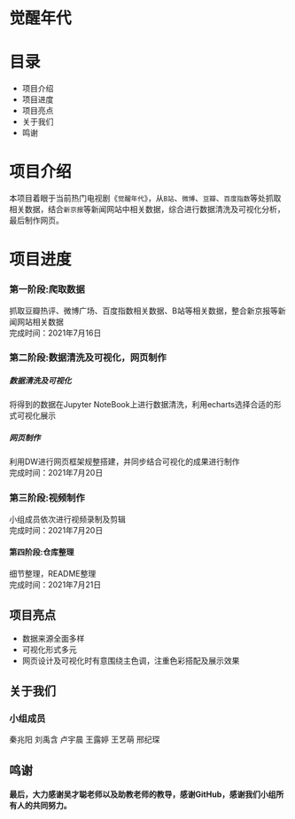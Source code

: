 # 觉醒年代
# 目录

* 项目介绍
* 项目进度
* 项目亮点
* 关于我们
* 鸣谢

# 项目介绍

本项目着眼于当前热门电视剧《`觉醒年代`》，从`B站`、`微博`、`豆瓣`、`百度指数`等处抓取相关数据，结合`新京报`等新闻网站中相关数据，综合进行数据清洗及可视化分析，最后制作网页。

# 项目进度

### 第一阶段:爬取数据
抓取豆瓣热评、微博广场、百度指数相关数据、B站等相关数据，整合新京报等新闻网站相关数据<br>
完成时间：2021年7月16日

### 第二阶段:数据清洗及可视化，网页制作
##### 数据清洗及可视化
将得到的数据在Jupyter NoteBook上进行数据清洗，利用echarts选择合适的形式可视化展示<br>
##### 网页制作
利用DW进行网页框架规整搭建，并同步结合可视化的成果进行制作<br>
完成时间：2021年7月20日

### 第三阶段:视频制作
小组成员依次进行视频录制及剪辑<br>
完成时间：2021年7月20日

#### 第四阶段:仓库整理
细节整理，README整理<br>
完成时间：2021年7月21日
## 项目亮点
* 数据来源全面多样<br>
* 可视化形式多元<br>
* 网页设计及可视化时有意围绕主色调，注重色彩搭配及展示效果<br>

## 关于我们
### 小组成员
秦兆阳 刘禹含 卢宇晨 王露婷 王艺萌 邢纪琛

## 鸣谢
#### 最后，大力感谢吴才聪老师以及助教老师的教导，感谢GitHub，感谢我们小组所有人的共同努力。


